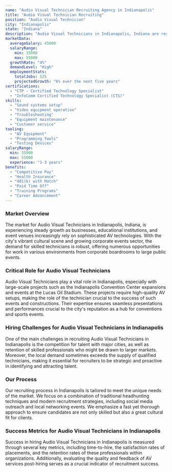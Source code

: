 ```yaml
---
name: "Audio Visual Technician Recruiting Agency in Indianapolis"
title: "Audio Visual Technician Recruiting"
position: "Audio Visual Technician"
city: "Indianapolis"
state: "Indiana"
description: "Audio Visual Technicians in Indianapolis, Indiana are responsible for setting up, maintaining, and operating audio and video equipment for events, meetings, and performances."
marketData:
  averageSalary: 45000
  salaryRange:
    min: 35000
    max: 55000
  growthRate: "4%"
  demandLevel: "High"
  employmentStats:
    totalJobs: 525
    projectedGrowth: "6% over the next five years"
certifications:
  - "CTP - Certified Technology Specialist"
  - "InfoComm Certified Technology Specialist (CTS)"
skills:
  - "Sound systems setup"
  - "Video equipment operation"
  - "Troubleshooting"
  - "Equipment maintenance"
  - "Customer service"
tooling:
  - "AV Equipment"
  - "Programming Tools"
  - "Testing Devices"
salaryRange:
  min: 35000
  max: 55000
  experience: "1-3 years"
benefits:
  - "Competitive Pay"
  - "Health Insurance"
  - "401(k) with Match"
  - "Paid Time Off"
  - "Training Programs"
  - "Career Advancement"
---
```


### Market Overview
The market for Audio Visual Technicians in Indianapolis, Indiana, is experiencing steady growth as businesses, educational institutions, and event venues increasingly rely on sophisticated AV technologies. With the city's vibrant cultural scene and growing corporate events sector, the demand for skilled technicians is robust, offering numerous opportunities for work in various environments from corporate boardrooms to large public events.

### Critical Role for Audio Visual Technicians
Audio Visual Technicians play a vital role in Indianapolis, especially with large-scale projects such as the Indianapolis Convention Center expansions and events at the Lucas Oil Stadium. These projects require high-quality AV setups, making the role of the technician crucial to the success of such events and constructions. Their expertise ensures seamless presentations and performances crucial to the city's reputation as a hub for conventions and sports events.

### Hiring Challenges for Audio Visual Technicians in Indianapolis
One of the main challenges in recruiting Audio Visual Technicians in Indianapolis is the competition for talent with major cities, as well as retention of skilled professionals who might be drawn to larger markets. Moreover, the local demand sometimes exceeds the supply of qualified technicians, making it essential for recruiters to be strategic and proactive in identifying and attracting talent.

### Our Process
Our recruiting process in Indianapolis is tailored to meet the unique needs of the market. We focus on a combination of traditional headhunting techniques and modern recruitment strategies, including social media outreach and local networking events. We emphasize a fast yet thorough approach to ensure candidates are not only skilled but also a great cultural fit for clients.

### Success Metrics for Audio Visual Technicians in Indianapolis
Success in hiring Audio Visual Technicians in Indianapolis is measured through several key metrics, including time-to-hire, the satisfaction rates of placements, and the retention rates of these professionals within organizations. Additionally, evaluating the quality and feedback of AV services post-hiring serves as a crucial indicator of recruitment success.